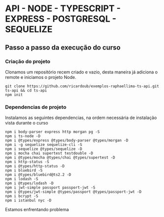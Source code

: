 # API - NODE - TYPESCRIPT - EXPRESS - POSTGRESQL - SEQUELIZE

## Passo a passo da execução do curso
### Criação do projeto
Clonamos um repositório recem criado e vazio, desta maneira já adiciona o remote e iniciamos o projeto Node.
```
git clone https://github.com/ricardoub/exemplos-raphaellima-ts-api.git ts-api && cd ts-api
npm init
```

### Dependencias de projeto
Instalamos as seguintes dependencias, na ordem necessária de instalação vista durante o curso
```
npm i body-parser express http morgan pg -S
npm i ts-node -D
npm i @types/express @types/body-parser @types/morgan -D
npm i -g sequelize sequelize-cli -S
npm i sequelize @types/sequelize -D
npm i mocha chai supertest testdouble -D
npm i @types/mocha @types/chai @types/supertest -D
npm i http-status -S
npm i @types/http-status -D
npm i bluebird -S
npm i @types/bluebird@ts2.2 -D
npm i lodash -S
npm i @types/lodash -D
npm i jwt-simple passport passport-jwt -S
npm i @types/jwt-simple @types/passport @types/passport-jwt -D
npm i bcrypt -S
npm i istanbul nyc -D
```
Estamos enfrentando problema 
